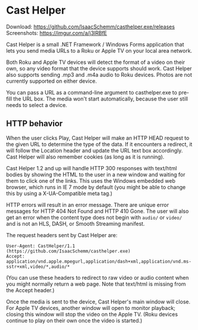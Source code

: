 # Cast Helper

Download: https://github.com/IsaacSchemm/casthelper.exe/releases
Screenshots: https://imgur.com/a/j3lRBfE

Cast Helper is a small .NET Framework / Windows Forms application that lets you
send media URLs to a Roku or Apple TV on your local area network.

Both Roku and Apple TV devices will detect the format of a video on their own,
so any video format that the device supports should work. Cast Helper also
supports sending .mp3 and .m4a audio to Roku devices. Photos are not currently
supported on either device.

You can pass a URL as a command-line argument to casthelper.exe to pre-fill
the URL box. The media won't start automatically, because the user still needs
to select a device.

## HTTP behavior

When the user clicks Play, Cast Helper will make an HTTP HEAD request to the
given URL to determine the type of the data. If it encounters a redirect, it
will follow the Location header and update the URL text box accordingly.
Cast Helper will also remember cookies (as long as it is running).

Cast Helper 1.2 and up will handle HTTP 300 responses with text/html bodies by
showing the HTML to the user in a new window and waiting for them to click one
of the links. This uses the Windows embedded web browser, which runs in IE 7
mode by default (you might be able to change this by using a X-UA-Compatible
meta tag.)

HTTP errors will result in an error message. There are unique error messages
for HTTP 404 Not Found and HTTP 410 Gone. The user will also get an error when
the content type does not begin with `audio/` or `video/` and is not an HLS,
DASH, or Smooth Streaming manifest.

The request headers sent by Cast Helper are:

    User-Agent: CastHelper/1.1 (https://github.com/IsaacSchemm/casthelper.exe)
	Accept: application/vnd.apple.mpegurl,application/dash+xml,application/vnd.ms-sstr+xml,video/*,audio/*

(You can use these headers to redirect to raw video or audio content when you
might normally return a web page. Note that text/html is missing from the
Accept header.)

Once the media is sent to the device, Cast Helper's main window will close.
For Apple TV devices, another window will open to monitor playback; closing
this window will stop the video on the Apple TV. (Roku devices continue to
play on their own once the video is started.)

